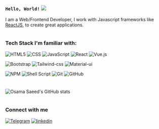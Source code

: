 ### ```Hello, World!``` <img src="https://raw.githubusercontent.com/matfantinel/matfantinel/master/tags.svg" width="auto" height="auto">

I am a Web/Frontend Developer, I work with Javascript frameworks like [ReactJS](https://beta.reactjs.org/), to create great applications.
#
### Tech Stack I'm familiar with:

![HTML5](https://img.shields.io/badge/html5-%23E34F26.svg?style=for-the-badge&logo=html5&logoColor=white)
![CSS](https://img.shields.io/badge/css3-%231572B6.svg?style=for-the-badge&logo=css3&logoColor=white)
![JavaScript](https://img.shields.io/badge/JavaScript-yellow?style=for-the-badge&logo=javascript&logoColor=white)
![React](https://img.shields.io/badge/react-%2320232a.svg?style=for-the-badge&logo=react&logoColor=white)
![Vue.js](https://img.shields.io/badge/vuejs-%2335495e.svg?style=for-the-badge&logo=vuedotjs&logoColor=white)

![Bootstrap](https://img.shields.io/badge/bootstrap-%23563D7C.svg?style=for-the-badge&logo=bootstrap&logoColor=white)
![Tailwind-css](https://img.shields.io/badge/Tailwind_CSS-38B2AC?style=for-the-badge&logo=tailwind-css&logoColor=white)
![Material-ui](https://img.shields.io/badge/Material--UI-0081CB?style=for-the-badge&logo=material-ui&logoColor=white)

![NPM](https://img.shields.io/badge/NPM-ffffff.svg?style=for-the-badge&logo=npm)
![Shell Script](https://img.shields.io/badge/shell_script-ffffff.svg?style=for-the-badge&logo=gnu-bash)
![Git](https://img.shields.io/badge/git-ffffff.svg?style=for-the-badge&logo=git)
![GitHub](https://img.shields.io/badge/github-ffffff.svg?style=for-the-badge&logo=github&logoColor=%23000000)

#
![Osama Saeed's GitHub stats](https://github-readme-stats.vercel.app/api/?username=osdroidi&show_icons=true&title_color=fff&icon_color=fff&text_color=9f9f9f&bg_color=151515)
#
### Connect with me

[![Telegram](https://img.shields.io/badge/Telegram-0088cc?style=for-the-badge&logo=telegram&logoColor=white)](https://t.me/dryJS)
[![linkedin](https://img.shields.io/badge/linkedin-00a0dc?style=for-the-badge&logo=linkedin&logoColor=white)](https://www.linkedin.com/in/osdroidi/)